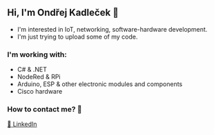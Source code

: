 ## Hi, I'm Ondřej Kadleček 👋
- I'm interested in IoT, networking, software-hardware development.
- I'm just trying to upload some of my code.

### I'm working with:
- C# & .NET
- NodeRed & RPi
- Arduino, ESP & other electronic modules and components
- Cisco hardware

### How to contact me? 🤙
[🔗 LinkedIn](https://www.linkedin.com/in/ondrej-kadlecek/)
<!--
**ok-201/ok-201** is a ✨ _special_ ✨ repository because its `README.md` (this file) appears on your GitHub profile.

Here are some ideas to get you started:

- 🔭 I’m currently working on ...
- 🌱 I’m currently learning ...
- 👯 I’m looking to collaborate on ...
- 🤔 I’m looking for help with ...
- 💬 Ask me about ...
- 📫 How to reach me: ...
- 😄 Pronouns: ...
- ⚡ Fun fact: ...
-->
